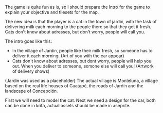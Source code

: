
The game is quite fun as is, so I should prepare the Intro for the game to explain your objective and tilesets for the map.

The new idea is that the player is a cat in the town of jardin, with the task of delivering milk each morning to the people there so that they get it fresh. Cats don't know about adresses, but don't worry, people will call you. 

The intro goes like this:
- In the village of Jardin, people like their milk fresh, so someone has to deliver it each morning. (Art of you with the car appear)
- Cats don't know about adresses, but dont worry, people will help you out. When you deliver to someone, somone else will call you! (Artwork of delivery shows)

(Jardin was used as a placeholder) The actual village is Monteluna, a village based on the real life houses of Guatapé, the roads of Jardín and the landscape of Concepción.

First we will need to model the cat. Next we need a design for the car, both can be done in krita, actual assets should be made in aseprite.